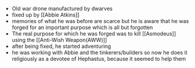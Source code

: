 * Old war drone manufactured by dwarves
* fixed up by [[Abbie Atkins]]
* memories of what he was before are scarce but he is aware that he was forged for an important purpose which is all but forgotten
* The real purpose for which he was forged was to kill [[Asmodeus]] using the [[Anti-Wish Weapon(AWW)]]
* after being fixed, he started adventuring
* he was working with Abbie and the tinkerers/builders so now he does it religiously as a devotee of Hephastus, because it seemed to help them